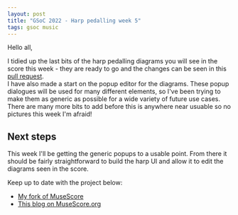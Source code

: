 ```yaml
---
layout: post
title: "GSoC 2022 - Harp pedalling week 5"
tags: gsoc music
---
```


Hello all,

I tidied up the last bits of the harp pedalling diagrams you will see in the score this week - they are ready to go and the changes can be seen in this [pull request](https://github.com/musescore/MuseScore/pull/12269).  
I have also made a start on the popup editor for the diagrams.  These popup dialogues will be used for many different elements, so I've been trying to make them as generic as possible for a wide variety of future use cases.  There are many more bits to add before this is anywhere near usuable so no pictures this week I'm afraid!

## Next steps

This week I'll be getting the generic popups to a usable point.  From there it should be fairly straightforward to build the harp UI and allow it to edit the diagrams seen in the score.  

Keep up to date with the project below:
- [My fork of MuseScore](https://github.com/miiizen/musescore/tree/harp-pedalling)
- [This blog on MuseScore.org](https://musescore.org/en/user/3773138/blog)